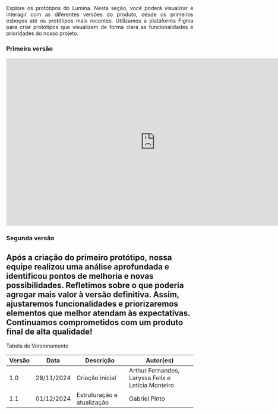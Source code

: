 <div align="justify"> Explore os protótipos do Lumina. Nesta seção, você poderá visualizar e interagir com as diferentes versões do produto, desde os primeiros esboços até os protótipos mais recentes. Utilizamos a plataforma Figma para criar protótipos que visualizam de forma clara as funcionalidades e prioridades do nosso projeto.</div>

### Primeira versão

<iframe style="border: 1px solid rgba(0, 0, 0, 0.1);" width="800" height="450" src="https://embed.figma.com/design/Ngueqb8dijxpMLa3R6r19i/Lumina-BaixaFidelidade?node-id=0-1&embed-host=share" allowfullscreen></iframe>

### Segunda versão

Após a criação do primeiro protótipo, nossa equipe realizou uma análise aprofundada e identificou pontos de melhoria e novas possibilidades. Refletimos sobre o que poderia agregar mais valor à versão definitiva. Assim, ajustaremos funcionalidades e priorizaremos elementos que melhor atendam às expectativas. Continuamos comprometidos com um produto final de alta qualidade!
---


Tabela de Versionamento

| Versão | Data       | Descrição                                                     | Autor(es)        |
|--------|------------|---------------------------------------------------------------|------------------|
| 1.0    | 28/11/2024 | Criação inicial                       | Arthur Fernandes, Laryssa Felix e Letícia Monteiro |
| 1.1    | 01/12/2024 | Estruturação e atualização                       | Gabriel Pinto |